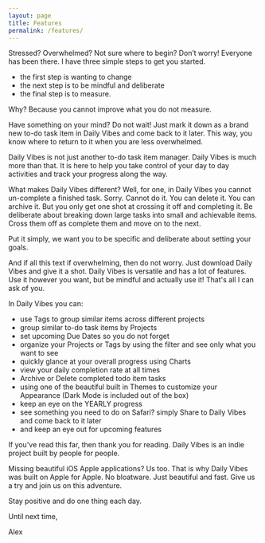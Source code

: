 ```yaml
---
layout: page
title: Features
permalink: /features/
---
```

Stressed? Overwhelmed? Not sure where to begin? Don’t worry! Everyone has been there. I have three simple steps to get you started. 

- the first step is wanting to change
- the next step is to be mindful and deliberate 
- the final step is to measure. 

Why? Because you cannot improve what you do not measure.

Have something on your mind? Do not wait! Just mark it down as a brand new to-do task item in Daily Vibes and come back to it later. This way, you know where to return to it when you are less overwhelmed.

Daily Vibes is not just another to-do task item manager. Daily Vibes is much more than that. It is here to help you take control of your day to day activities and track your progress along the way.

What makes Daily Vibes different? Well, for one, in Daily Vibes you cannot un-complete a finished task. Sorry. Cannot do it. You can delete it. You can archive it. But you only get one shot at crossing it off and completing it. Be deliberate about breaking down large tasks into small and achievable items. Cross them off as complete them and move on to the next.

Put it simply, we want you to be specific and deliberate about setting your goals. 

And if all this text if overwhelming, then do not worry. Just download Daily Vibes and give it a shot. Daily Vibes is versatile and has a lot of features. Use it however you want, but be mindful and actually use it! That's all I can ask of you.

In Daily Vibes you can:

- use Tags to group similar items across different projects
- group similar to-do task items by Projects
- set upcoming Due Dates so you do not forget
- organize your Projects or Tags by using the filter and see only what you want to see
- quickly glance at your overall progress using Charts
- view your daily completion rate at all times
- Archive or Delete completed todo item tasks
- using one of the beautiful built in Themes to customize your Appearance (Dark Mode is included out of the box)
- keep an eye on the YEARLY progress
- see something you need to do on Safari? simply Share to Daily Vibes and come back to it later
- and keep an eye out for upcoming features

If you've read this far, then thank you for reading. 
Daily Vibes is an indie project built by people for people.

Missing beautiful iOS Apple applications? Us too. That is why Daily Vibes was built on Apple for Apple. No bloatware. Just beautiful and fast. Give us a try and join us on this adventure.

Stay positive and do one thing each day.

Until next time,

Alex